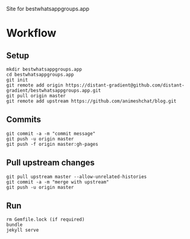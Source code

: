Site for bestwhatsappgroups.app

# Workflow

## Setup

```
mkdir bestwhatsappgroups.app
cd bestwhatsappgroups.app
git init
git remote add origin https://distant-gradient@github.com/distant-gradient/bestwhatsappgroups.app.git
git pull origin master
git remote add upstream https://github.com/animeshchat/blog.git
```

## Commits

```
git commit -a -m "commit message"
git push -u origin master
git push -f origin master:gh-pages
```

## Pull upstream changes

```
git pull upstream master --allow-unrelated-histories
git commit -a -m "merge with upstream"
git push -u origin master
```

## Run

```
rm Gemfile.lock (if required)
bundle
jekyll serve

```
